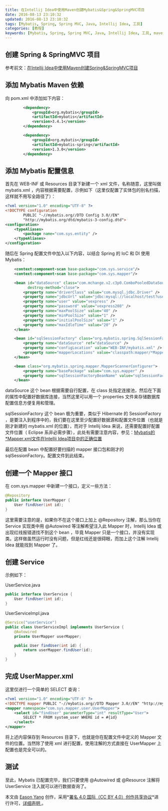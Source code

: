 ```yaml
---
title: 在Intellij Idea中使用Maven创建Mybatis&Spring&SpringMVC项目
date: 2016-08-13 23:10:32
updated: 2016-08-13 23:10:32
tags: [Mybatis, Spring, Spring MVC, Java, Intellij Idea, 工具]
categories: [教程]
keywords: [Mybatis, Spring, Spring MVC, Java, Intellij Idea, 工具, maven, 教程]
---
```


## 创建 Spring & SpringMVC 项目

参考前文：[在Intellij Idea中使用Maven创建Spring&SpringMVC项目](https://easonyang.com/2016/08/03/use-maven-to-create-a-spring-springmvc-project-in-intellijidea/) 

## 添加 Mybatis Maven 依赖

向 pom.xml 中添加如下内容：

```xml
        <dependency>
            <groupId>org.mybatis</groupId>
            <artifactId>mybatis</artifactId>
            <version>3.4.1</version>
        </dependency>

        <dependency>
            <groupId>org.mybatis</groupId>
            <artifactId>mybatis-spring</artifactId>
            <version>1.3.0</version>
        </dependency>
```

## 添加 Mybatis 配置信息

首先在 WEB-INF 或 Resources 目录下新建一个 xml 文件，名称随意，这里叫做 mybatis.xml ，内容根据需要配置，示例如下（这里仅配置了实体包的别名扫描，这样就不用写全路径了）：<!--more-->

```xml
<?xml version="1.0" encoding="UTF-8" ?>
<!DOCTYPE configuration
        PUBLIC "-//mybatis.org//DTD Config 3.0//EN"
        "http://mybatis.org/dtd/mybatis-3-config.dtd">
<configuration>
    <typeAliases>
        <package name="com.sys.entity" />
    </typeAliases>
</configuration>
```

随后在 Spring 配置文件中加入以下内容，以结合 Spring 的 IoC 和 DI 使用 Mybatis：

```xml
    <context:component-scan base-package="com.sys.service"/>
    <context:component-scan base-package="com.sys.mapper"/>

    <bean id="dataSource" class="com.mchange.v2.c3p0.ComboPooledDataSource"
          destroy-method="close">
        <property name="driverClass" value="com.mysql.jdbc.Driver" />
        <property name="jdbcUrl" value="jdbc:mysql://localhost/test?useUnicode=true&amp;characterEncoding=UTF-8&amp;zeroDateTimeBehavior=convertToNull" />
        <property name="user" value="vexpress" />
        <property name="password" value="vexpress208" />
        <property name="maxPoolSize" value="40" />
        <property name="minPoolSize" value="1" />
        <property name="initialPoolSize" value="1" />
        <property name="maxIdleTime" value="20" />
    </bean>

    <bean id="sqlSessionFactory" class="org.mybatis.spring.SqlSessionFactoryBean">
        <property name="dataSource" ref="dataSource" />
        <property name="configLocation" value="WEB-INF/mybatis.xml" />
        <property name="mapperLocations" value="classpath:mapper/*Mapper.xml" />
    </bean>

    <bean class="org.mybatis.spring.mapper.MapperScannerConfigurer">
        <property name="basePackage" value="com.sys.mapper" />
        <property name="sqlSessionFactoryBeanName" value="sqlSessionFactory" />
    </bean>
```

dataSource 这个 bean 根据需要自行配置，在 class 处指定连接池，然后在下面的属性中配置好数据库连接，当然这里可以用一个 properties 文件来存储数据库配置信息方便复用和管理。

sqlSessionFactory 这个 bean 极为重要，类似于 Hibernate 的 SessionFactory ，是要注入到程序中的，我们要在这里至少配置好数据源和配置文件位置（也就是刚才新建的 mybatis.xml 的位置），而对于 Intellij Idea 来说，还需要配置好配置文件位置（ Eclipse 系非必需步骤），此处有需要注意内容，参见：[Mybatis的*Mapper.xml文件在Intellij Idea项目中的正确位置](https://easonyang.com/2016/08/13/the-right-location-of-mapper-xml-for-mybatis-in-intellijidea/)

最后在配置 bean 中配置好要扫描的 mapper 接口包和刚才的 sqlSessionFactory。配置文件到此结束。

## 创建一个 Mapper 接口

在 com.sys.mapper 中新建一个接口，定义一些方法：

```java
@Repository
public interface UserMapper {
    User findUser(int id);
}
```

这里需要注意的是，如果你不在这个接口上加上 @Repository 注解，那么当你在 Service 实现类中用 @Autowired 等注解希望注入此 Mapper 时，Intellij Idea 或出现红线报错道找不到这个 bean ，毕竟 Mapper 只是一个接口，并没有实现类。这样做虽然运行时没有问题，但是红线还是很碍眼，而加上这个注解 Intellij Idea 就能找到 Mapper 了。

## 创建 Service

示例如下：

UserService.java

```java
public interface UserService {
    User findUser(int id);
}
```

UserServiceImpl.java

```java
@Service("userService")
public class UserServiceImpl implements UserService {
    @Autowired
    private UserMapper userMapper;

    public User findUser(int id) {
        return userMapper.findUser(id);
    }
}
```

## 完成 UserMapper.xml

这里仅进行一个简单的 SELECT 查询：

```xml
<?xml version="1.0" encoding="UTF-8" ?>
<!DOCTYPE mapper PUBLIC "-//mybatis.org//DTD Mapper 3.0//EN" "http://mybatis.org/dtd/mybatis-3-mapper.dtd" >
<mapper namespace="com.sys.mapper.user.UserMapper">
    <select id="findUser" parameterType="int" resultType="User">
        SELECT * FROM system_user WHERE id = #{id}
    </select>
</mapper>
```

将上述内容保存到 Resources 目录下，也就是你在配置文件中定义的 Mapper 文件的位置。当然除了使用 xml 进行配置，使用注解的方式直接在 UserMapper 上配置也是完全可以的。

## 测试

至此，Mybatis 已配置完毕，我们只要使用 @Autowired 或 @Resource 注解将 UserService 注入就可以进行数据查询了。

本文由 [Eason Yang](https://easonyang.com) 创作，采用*[署名 4.0 国际（CC BY 4.0）创作共享协议](http://creativecommons.org/licenses/by/4.0/deed.zh)*进行许可，[详细声明 ](https://easonyang.com/about/)。